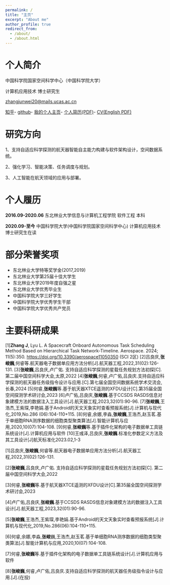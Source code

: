 ```yaml
---
permalink: /
title: "主页"
excerpt: "About me"
author_profile: true
redirect_from: 
  - /about/
  - /about.html
---
```

个人简介
======
中国科学院国家空间科学中心（中国科学院大学）

计算机应用技术 博士研究生

zhangjunwei20@mails.ucas.ac.cn

[知乎](https://www.zhihu.com/people/kfzjw008)-
[github](https://github.com/kfzjw008)-
[我的个人主页](https://www.jishestudio.com)-
[个人简历(PDF)](http://kfzjw008.github.io/files/CV-ZhangJunwei-CN.pdf)-
[CV(English PDF)](http://kfzjw008.github.io/files/CV-ZhangJunwei-EN.pdf)



研究方向
======
1、支持自适应科学探测的航天器智能自主能力构建与软件架构设计，空间数据系统。


2、强化学习、智能决策、任务调度与规划。


3、人工智能在航天领域的应用与部署。




个人履历
======
**2016.09-2020.06** 东北林业大学信息与计算机工程学院 软件工程 本科

**2020.09-至今**    中国科学院大学(中国科学院国家空间科学中心) 计算机应用技术 博士研究生在读


部分荣誉奖项
======
- 东北林业大学特等奖学金(2017,2019)
- 东北林业大学第25届十佳大学生
- 东北林业大学2019年度自强之星
- 东北林业大学优秀毕业生
- 中国科学院大学三好学生
- 中国科学院大学优秀学生干部
- 中国科学院大学优秀共产党员
  





主要科研成果
======
[1]**Zhang J**, Lyu L. A Spacecraft Onboard Autonomous Task Scheduling Method Based on Hierarchical Task Network-Timeline. Aerospace. 2024; 11(5):350. https://doi.org/10.3390/aerospace11050350  (SCI 2区)
[2]吕良庆,**张峻巍**,何睿等.航天器电子数据单应用方法分析[J].航天器工程,2022,31(02):126-131. 
[3]**张峻巍**,吕良庆,卢广佑. 支持自适应科学探测的星载任务规划方法初探[C]. 第二届中国空间科学大会,太原,2022
[4]**张峻巍**,何睿,卢广佑,吕良庆.支持自适应科学探测的航天器任务级指令设计与应用.[C].第七届全国空间数据系统学术交流会,长春,2024
[5]何睿,**张峻巍**等.基于航天器XTCE遥测的XFDU设计[C].第35届全国空间探测学术研讨会,2023
[6]卢广佑,吕良庆,**张峻巍**.基于CCSDS RASDS信息对象建模方法的数据注入工具设计[J].航天器工程,2023,32(01):90-96.
[7]**张峻巍**,王浩杰,王紫琛,李艳娟.基于Android的天文天象实时查看预报系统[J].计算机与现代化,2019,No.286
(06):104-110+115. 
[8]何睿,余娜,李淼,**张峻巍**,王浩杰,赵玉茗.基于单细胞RNA测序数据的细胞类型聚类算法[J].智能计算机与应用,2020,10(07):104-108. 
[9]何睿,**张峻巍**等.基于插件化架构的电子数据单工具链系统设计[J].计算机应用与软件 
[10]王彧泽,吕良庆,**张峻巍**.标准化参数定义方法及其工具设计[J]航天标准化2023.02,1-3



[1]吕良庆,**张峻巍**,何睿等.航天器电子数据单应用方法分析[J].航天器工程,2022,31(02):126-131. 


[2]**张峻巍**,吕良庆,卢广佑. 支持自适应科学探测的星载任务规划方法初探[C]. 第二届中国空间科学大会,2022


[3]何睿,**张峻巍**等.基于航天器XTCE遥测的XFDU设计[C].第35届全国空间探测学术研讨会,2023


[4]卢广佑,吕良庆,**张峻巍**.基于CCSDS RASDS信息对象建模方法的数据注入工具设计[J].航天器工程,2023,32(01):90-96.


[5]**张峻巍**,王浩杰,王紫琛,李艳娟.基于Android的天文天象实时查看预报系统[J].计算机与现代化,2019,No.286(06):104-110+115. 


[6]何睿,余娜,李淼,**张峻**巍,王浩杰,赵玉茗.基于单细胞RNA测序数据的细胞类型聚类算法[J].智能计算机与应用,2020,10(07):104-108. 


[7]何睿,**张峻巍**等.基于插件化架构的电子数据单工具链系统设计[J].计算机应用与软件 


[8]**张峻巍**,何睿,卢广佑,吕良庆.支持自适应科学探测的航天器任务级指令设计与应用.[J].(在投) 

